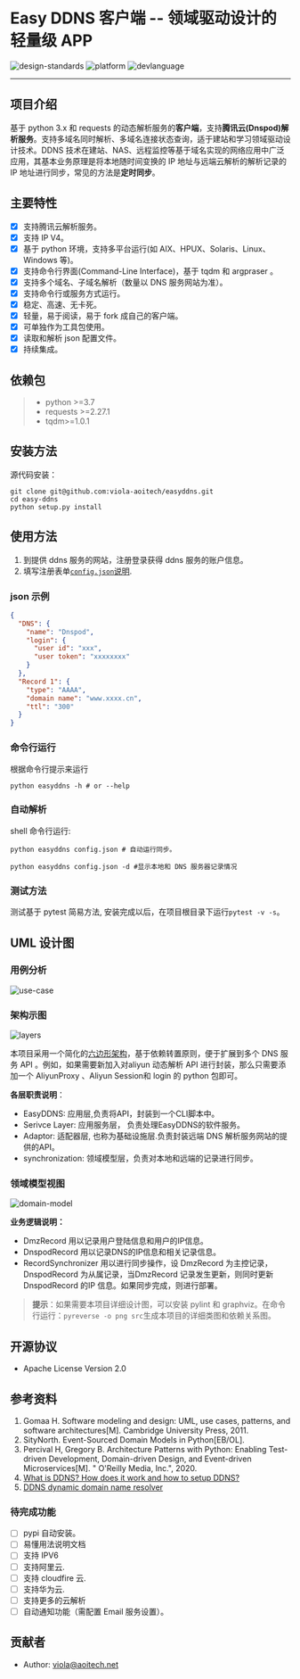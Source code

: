 # Easy DDNS 客户端 -- 领域驱动设计的轻量级 APP

![design-standards](https://img.shields.io/static/v1?label=design-standards&message=DDD&color=informational)
![platform](https://img.shields.io/badge/platform-windows%3Alinux%3Aunix-brightgreen)
![devlanguage](https://img.shields.io/badge/language-python3.10-brightgreen)

---

## 项目介绍

基于 python 3.x 和 requests 的动态解析服务的**客户端**，支持**腾讯云(Dnspod)解析服务**。支持多域名同时解析、多域名连接状态查询，适于建站和学习领域驱动设计技术。DDNS 技术在建站、NAS、远程监控等基于域名实现的网络应用中广泛应用，其基本业务原理是将本地随时间变换的 IP 地址与远端云解析的解析记录的 IP 地址进行同步，常见的方法是**定时同步**。

## 主要特性

- [x] 支持腾讯云解析服务。
- [x] 支持 IP V4。
- [x] 基于 python 环境，支持多平台运行(如 AIX、HPUX、Solaris、Linux、Windows 等)。
- [x] 支持命令行界面(Command-Line Interface)，基于 tqdm 和 argpraser 。
- [x] 支持多个域名、子域名解析（数量以 DNS 服务网站为准）。
- [x] 支持命令行或服务方式运行。
- [x] 稳定、高速、无卡死。
- [x] 轻量，易于阅读，易于 fork 成自己的客户端。
- [x] 可单独作为工具包使用。
- [x] 读取和解析 json 配置文件。
- [x] 持续集成。

## 依赖包

> - python >=3.7
> - requests >=2.27.1
> - tqdm>=1.0.1

## 安装方法

源代码安装：

```shell
git clone git@github.com:viola-aoitech/easyddns.git
cd easy-ddns
python setup.py install
```

## 使用方法

1. 到提供 ddns 服务的网站，注册登录获得 ddns 服务的账户信息。
2. 填写注册表单[`config.json`说明](/conifg-samples/README.md).

### json 示例

```json
{
  "DNS": {
    "name": "Dnspod",
    "login": {
      "user id": "xxx",
      "user token": "xxxxxxxx"
    }
  },
  "Record 1": {
    "type": "AAAA",
    "domain name": "www.xxxx.cn",
    "ttl": "300"
  }
}
```

### 命令行运行

根据命令行提示来运行

```shell
python easyddns -h # or --help
```

### 自动解析

shell 命令行运行:

```shell
python easyddns config.json # 自动运行同步。
```

```shell
python easyddns config.json -d #显示本地和 DNS 服务器记录情况
```

### 测试方法

测试基于 pytest 简易方法, 安装完成以后，在项目根目录下运行`pytest -v -s`。

## UML 设计图

### 用例分析

![use-case](https://github.com/viola-aoitech/easyddns/blob/e7ff68c66dad55b7efd8767665e096a361446aa3/docs/pics/user-cases.png)

### 架构示图

![layers](https://github.com/viola-aoitech/easyddns/blob/e7ff68c66dad55b7efd8767665e096a361446aa3/docs/pics/EasyDDNS%20API%20layers.png)

本项目采用一个简化的[六边形架构](https://en.wikipedia.org/wiki/Hexagonal_architecture_(software))，基于依赖转置原则，便于扩展到多个 DNS 服务 API 。例如，如果需要新加入对aliyun 动态解析 API 进行封装，那么只需要添加一个 AliyunProxy 、Aliyun Session和 login 的 python 包即可。

**各层职责说明**：
- EasyDDNS: 应用层,负责将API，封装到一个CLI脚本中。
- Serivce Layer: 应用服务层， 负责处理EasyDDNS的软件服务。
- Adaptor: 适配器层, 也称为基础设施层.负责封装远端 DNS 解析服务网站的提供的API。
- synchronization: 领域模型层，负责对本地和远端的记录进行同步。


### 领域模型视图

![domain-model](https://github.com/viola-aoitech/easyddns/blob/e7ff68c66dad55b7efd8767665e096a361446aa3/docs/pics/domain-model.png)

**业务逻辑说明：**

- DmzRecord 用以记录用户登陆信息和用户的IP信息。
- DnspodRecord 用以记录DNS的IP信息和相关记录信息。
- RecordSynchronizer 用以进行同步操作，设 DmzRecord 为主控记录，DnspodRecord 为从属记录，当DmzRecord 记录发生更新，则同时更新 DnspodRecord 的IP 信息。如果同步完成，则进行部署。

> **提示**：如果需要本项目详细设计图，可以安装 pylint 和 graphviz。在命令行运行：`pyreverse -o png src`生成本项目的详细类图和依赖关系图。

## 开源协议

- Apache License Version 2.0

## 参考资料

1. Gomaa H. Software modeling and design: UML, use cases, patterns, and software architectures[M]. Cambridge University Press, 2011.
2. SityNorth. Event-Sourced Domain Models in Python[EB/OL].
3. Percival H, Gregory B. Architecture Patterns with Python: Enabling Test-driven Development, Domain-driven Design, and Event-driven Microservices[M]. " O'Reilly Media, Inc.", 2020.
4. [What is DDNS? How does it work and how to setup DDNS?](https://www.cloudns.net/blog/what-is-dynamic-dns/)
5. [DDNS dynamic domain name resolver](https://openwrt.org/zh/docs/guide-user/services/ddns/client)

### 待完成功能

- [ ] pypi 自动安装。
- [ ] 易懂用法说明文档
- [ ] 支持 IPV6
- [ ] 支持阿里云.
- [ ] 支持 cloudfire 云.
- [ ] 支持华为云.
- [ ] 支持更多的云解析
- [ ] 自动通知功能（需配置 Email 服务设置）。

## 贡献者

- Author: viola@aoitech.net
